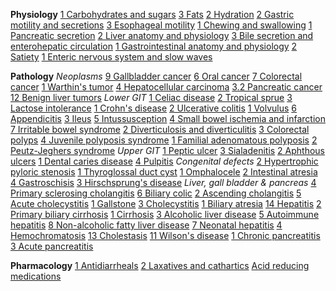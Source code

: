 **Physiology**
[1 Carbohydrates and sugars](https://t.me/ArchiveAnyFileBot?start=7287848753235112)
[3 Fats](https://t.me/ArchiveAnyFileBot?start=0711828531790170)
[2 Hydration](https://t.me/ArchiveAnyFileBot?start=9340957832169776)
[2 Gastric motility and secretions](https://t.me/ArchiveAnyFileBot?start=6659974993589342)
[3 Esophageal motility](https://t.me/ArchiveAnyFileBot?start=9130911192224787)
[1 Chewing and swallowing](https://t.me/ArchiveAnyFileBot?start=3477667197936019)
[1 Pancreatic secretion](https://t.me/ArchiveAnyFileBot?start=5366209300674723)
[2 Liver anatomy and physiology](https://t.me/ArchiveAnyFileBot?start=6983589407288172)
[3 Bile secretion and enterohepatic circulation](https://t.me/ArchiveAnyFileBot?start=1325301598797480)
[1 Gastrointestinal anatomy and physiology](https://t.me/ArchiveAnyFileBot?start=1428653993052363)
[2 Satiety](https://t.me/ArchiveAnyFileBot?start=7712544537934253)
[1 Enteric nervous system and slow waves](https://t.me/ArchiveAnyFileBot?start=8416674311003814)


**Pathology**
*Neoplasms*
[9 Gallbladder cancer](https://t.me/ArchiveAnyFileBot?start=4002641917110745)
[6 Oral cancer](https://t.me/ArchiveAnyFileBot?start=0278481649385726)
[7 Colorectal cancer](https://t.me/ArchiveAnyFileBot?start=5134123584436609)
[1 Warthin's tumor](https://t.me/ArchiveAnyFileBot?start=4111911326800595)
[4 Hepatocellular carcinoma](https://t.me/ArchiveAnyFileBot?start=1475104739728390)
[3.2 Pancreatic cancer](https://t.me/ArchiveAnyFileBot?start=6630145129752235)
[12 Benign liver tumors](https://t.me/ArchiveAnyFileBot?start=6158493128175663)
*Lower GIT*
[1 Celiac disease](https://t.me/ArchiveAnyFileBot?start=3499924957132831)
[2 Tropical sprue](https://t.me/ArchiveAnyFileBot?start=9957118207031010)
[3 Lactose intolerance](https://t.me/ArchiveAnyFileBot?start=8496517895912113)
[1 Crohn's disease](https://t.me/ArchiveAnyFileBot?start=7506225757726532)
[2 Ulcerative colitis](https://t.me/ArchiveAnyFileBot?start=9401446096103202)
[1 Volvulus](https://t.me/ArchiveAnyFileBot?start=5012811698034471)
[6 Appendicitis](https://t.me/ArchiveAnyFileBot?start=3160425627071581)
[3 Ileus](https://t.me/ArchiveAnyFileBot?start=8607285156159572)
[5 Intussusception](https://t.me/ArchiveAnyFileBot?start=2276722588338158)
[4 Small bowel ischemia and infarction](https://t.me/ArchiveAnyFileBot?start=4351559149317168)
[7 Irritable bowel syndrome](https://t.me/ArchiveAnyFileBot?start=9187446578286735)
[2 Diverticulosis and diverticulitis](https://t.me/ArchiveAnyFileBot?start=3791135360137346)
[3 Colorectal polyps](https://t.me/ArchiveAnyFileBot?start=8207040594980849)
[4 Juvenile polyposis syndrome](https://t.me/ArchiveAnyFileBot?start=1628760054981033)
[1 Familial adenomatous polyposis](https://t.me/ArchiveAnyFileBot?start=0292986524535859)
[2 Peutz-Jeghers syndrome](https://t.me/ArchiveAnyFileBot?start=0928464927351897)
*Upper GIT*
[1 Peptic ulcer](https://t.me/ArchiveAnyFileBot?start=6919778289082314)
[3 Sialadenitis](https://t.me/ArchiveAnyFileBot?start=1647530092878483)
[2 Aphthous ulcers](https://t.me/ArchiveAnyFileBot?start=2962207020416315)
[1 Dental caries disease](https://t.me/ArchiveAnyFileBot?start=6432581533315713)
[4 Pulpitis](https://t.me/ArchiveAnyFileBot?start=2970783045295519)
*Congenital defects*
[2 Hypertrophic pyloric stenosis](https://t.me/ArchiveAnyFileBot?start=6164765388101008)
[1 Thyroglossal duct cyst](https://t.me/ArchiveAnyFileBot?start=2795484288842274)
[1 Omphalocele](https://t.me/ArchiveAnyFileBot?start=4665677797252461)
[2 Intestinal atresia](https://t.me/ArchiveAnyFileBot?start=5411010612215013)
[4 Gastroschisis](https://t.me/ArchiveAnyFileBot?start=6169892320170188)
[3 Hirschsprung's disease](https://t.me/ArchiveAnyFileBot?start=1927453560048356)
*Liver, gall bladder & pancreas*
[4 Primary sclerosing cholangitis](https://t.me/ArchiveAnyFileBot?start=0862923277493336)
[6 Biliary colic](https://t.me/ArchiveAnyFileBot?start=8170762430122277)
[2 Ascending cholangitis](https://t.me/ArchiveAnyFileBot?start=4474754516902037)
[5 Acute cholecystitis](https://t.me/ArchiveAnyFileBot?start=8215997980877079)
[1 Gallstone](https://t.me/ArchiveAnyFileBot?start=6052083830113830)
[3 Cholecystitis](https://t.me/ArchiveAnyFileBot?start=6187989803622233)
[1 Biliary atresia](https://t.me/ArchiveAnyFileBot?start=0940551182087675)
[14 Hepatitis](https://t.me/ArchiveAnyFileBot?start=3367634299333668)
[2 Primary biliary cirrhosis](https://t.me/ArchiveAnyFileBot?start=7715807071065739)
[1 Cirrhosis](https://t.me/ArchiveAnyFileBot?start=7432000086094352)
[3 Alcoholic liver disease](https://t.me/ArchiveAnyFileBot?start=6053626092438059)
[5 Autoimmune hepatitis](https://t.me/ArchiveAnyFileBot?start=1715354980001768)
[8 Non-alcoholic fatty liver disease](https://t.me/ArchiveAnyFileBot?start=7014629494247722)
[7 Neonatal hepatitis](https://t.me/ArchiveAnyFileBot?start=2019005879198033)
[4 Hemochromatosis](https://t.me/ArchiveAnyFileBot?start=0721900632857801)
[13 Cholestasis](https://t.me/ArchiveAnyFileBot?start=7496385489653198)
[11 Wilson's disease](https://t.me/ArchiveAnyFileBot?start=3000090757432341)
[1 Chronic pancreatitis](https://t.me/ArchiveAnyFileBot?start=1622868993905667)
[3 Acute pancreatitis](https://t.me/ArchiveAnyFileBot?start=0038849068693503)

**Pharmacology**
[1 Antidiarrheals](https://t.me/ArchiveAnyFileBot?start=3018232185169617)
[2 Laxatives and cathartics](https://t.me/ArchiveAnyFileBot?start=2498193095032338)
[Acid reducing medications](https://t.me/ArchiveAnyFileBot?start=1921377924961392)